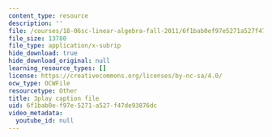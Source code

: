 ```yaml
---
content_type: resource
description: ''
file: /courses/18-06sc-linear-algebra-fall-2011/6f1bab0ef97e5271a527f47de93876dc_4PnArrxCZLE.vtt
file_size: 13780
file_type: application/x-subrip
hide_download: true
hide_download_original: null
learning_resource_types: []
license: https://creativecommons.org/licenses/by-nc-sa/4.0/
ocw_type: OCWFile
resourcetype: Other
title: 3play caption file
uid: 6f1bab0e-f97e-5271-a527-f47de93876dc
video_metadata:
  youtube_id: null
---
```

